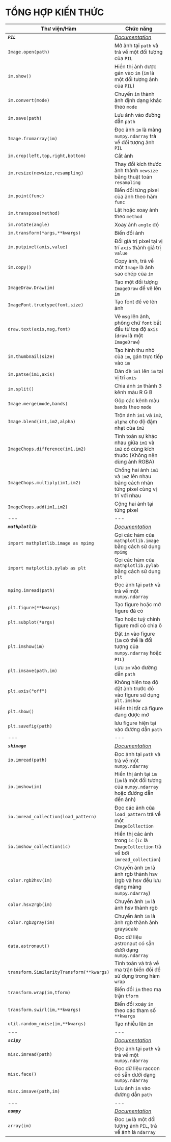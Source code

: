 # **TỔNG HỢP KIẾN THỨC**

|Thư viện/Hàm                                   |Chức năng                                                                      |
|---                                            |---                                                                            |
|***`PIL`***                                    |*[Documentation](https://pillow.readthedocs.io/en/stable/reference/index.html)*|
|`Image.open(path)`                             |Mở ảnh tại `path` và trả về một đối tượng của `PIL`|
|`im.show()`                                    |Hiển thị ảnh được gán vào `im` (`im` là một đối tượng ảnh của `PIL`)|
|`im.convert(mode)`                             |Chuyển `im` thành ảnh định dạng khác theo `mode`|
|`im.save(path)`                                |Lưu ảnh vào đường dẫn `path`|
|`Image.fromarray(im)`                          |Đọc ảnh `im` là mảng `numpy.ndarray` trả về đối tượng ảnh `PIL`|
|`im.crop(left,top,right,bottom)`               |Cắt ảnh|
|`im.resize(newsize,resampling)`                |Thay đổi kích thước ảnh thành `newsize` bằng thuật toán `resampling`|
|`im.point(func)`                               |Biến đổi từng pixel của ảnh theo hàm `func`|
|`im.transpose(method)`                         |Lật hoặc xoay ảnh theo `method`|
|`im.rotate(angle)`                             |Xoay ảnh `angle` độ|
|`im.transform(*args,**kwargs)`                 |Biến đổi ảnh|
|`im.putpixel(axis,value)`                      |Đổi giá trị pixel tại vị trí `axis` thành giá trị `value`|
|`im.copy()`                                    |Copy ảnh, trả về một `Image` là ảnh sao chép của `im`|
|`ImageDraw.Draw(im)`                           |Tạo một đối tượng `ImageDraw` để vẽ lên `im`|
|`ImageFont.truetype(font,size)`                |Tạo font để vẽ lên ảnh|
|`draw.text(axis,msg,font)`                     |Vẽ `msg` lên ảnh, phông chữ `font` bắt đầu từ toạ độ `axis` (`draw` là một `ImageDraw`)|
|`im.thumbnail(size)`                           |Tạo hình thu nhỏ của `im`, gán trực tiếp vào `im`|
|`im.patse(im1,axis)`                           |Dán đè `im1` lên `im` tại vị trí `axis`|
|`im.split()`                                   |Chia ảnh `im` thành 3 kênh màu R G B|
|`Image.merge(mode,bands)`                      |Gộp các kênh màu `bands` theo `mode`|
|`Image.blend(im1,im2,alpha)`                   |Trộn ảnh `im1` và `im2`, `alpha` cho độ đậm nhạt của `im2`|
|`ImageChops.difference(im1,im2)`               |Tính toán sự khác nhau giữa `im1` và `im2` có cùng kích thước (Không nên dùng ảnh RGBA)|
|`ImageChops.multiply(im1,im2)`                 |Chồng hai ảnh `im1` và `im2` lên nhau bằng cách nhân từng pixel cùng vị trí với nhau|
|`ImageChops.add(im1,im2)`                      |Cộng hai ảnh tại từng pixel|
|---|---|
|***`mathplotlib`***                            |*[Documentation](https://matplotlib.org/3.6.2/api/image_api.html)*|
|`import mathplotlib.image as mpimg`            |Gọi các hàm của `mathplotlib.image` bằng cách sử dụng `mpimg`|
|`import matplotlib.pylab as plt`               |Gọi các hàm của `mathplotlib.pylab` bằng cách sử dụng `plt`|
|`mpimg.imread(path)`                           |Đọc ảnh tại `path` và trả về một `numpy.ndarray`|
|`plt.figure(**kwargs)`                         |Tạo figure hoặc mở figure đã có|
|`plt.subplot(*args)`                           |Tạo hoặc tuỳ chỉnh figure mới có chia ô|
|`plt.imshow(im)`                               |Đặt `im` vào figure (`im` có thể là đối tượng của `numpy.ndarray` hoặc `PIL`)|
|`plt.imsave(path,im)`                          |Lưu `im` vào đường dẫn `path`|
|`plt.axis("off")`                              |Không hiện toạ độ đặt ảnh trước đó vào figure sử dụng `plt.imshow`|
|`plt.show()`                                   |Hiển thị tất cả figure đang được mở|
|`plt.savefig(path)`                            |lưu figure hiện tại vào đường dẫn `path`|
|---|---|
|***`skimage`***                                |*[Documentation](https://scikit-image.org/docs/stable/api/api.html)*|
|`io.imread(path)`                              |Đọc ảnh tại `path` và trả về một `numpy.ndarray`|
|`io.imshow(im)`                                |Hiển thị ảnh tại `im` (`im` là một đối tượng của `numpy.ndarray` hoặc đường dẫn đến ảnh)|
|`io.imread_collection(load_pattern)`           |Đọc các ảnh của `load_pattern` trả về một `ImageCollection`|
|`io.imshow_collection(ic)`                     |Hiển thị các ảnh trong `ic` (`ic` là `ImageCollection` trả về bởi `imread_collection`)|
|`color.rgb2hsv(im)`                            |Chuyển ảnh `im` là ảnh rgb thành hsv (rgb và hsv đều lưu dạng mảng `numpy.ndarray`)|
|`color.hsv2rgb(im)`                            |Chuyển ảnh `im` là ảnh hsv thành rgb|
|`color.rgb2gray(im)`                           |Chuyển ảnh `im` là ảnh rgb thành ảnh grayscale|
|`data.astronaut()`                             |Đọc dữ liệu astronaut có sẵn dưới dạng `numpy.ndarray`|
|`transform.SimilarityTransform(**kwargs)`      |Tính toán và trả về ma trận biến đổi để sử dụng trong hàm `wrap`|
|`transform.wrap(im,tform)`                     |Biến đổi `im` theo ma trận `tform`|
|`transform.swirl(im,**kwargs)`                 |Biến đổi xoáy `im` theo các tham số `**kwargs`|
|`util.random_noise(im,**kwargs)`               |Tạo nhiễu lên `im`|
|---|---|
|***`scipy`***                                  |*[Documentation](https://docs.scipy.org/doc/scipy-1.9.3/reference/index.html)*|
|`misc.imread(path)`                            |Đọc ảnh tại `path` và trả về một `numpy.ndarray`|
|`misc.face()`                                  |Đọc dữ liệu raccon có sẵn dưới dạng `numpy.ndarray`|
|`misc.imsave(path,im)`                        |Lưu ảnh `im` vào đường dẫn `path`|
|---|---|
|***`numpy`***                                  |*[Documentation](https://numpy.org/doc/stable/reference/index.html)*|
|`array(im)`                                    |Đọc `im` là một đối tượng ảnh `PIL`, trả về ảnh là `ndarray`|

